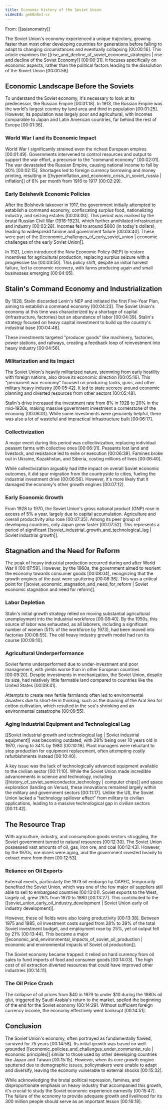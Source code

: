 ```yaml
---
title: Economic history of the Soviet Union
videoId: geKQnRx3-cc
---
```


From: [[asianometry]] <br/> 

The Soviet Union's economy experienced a unique trajectory, growing faster than most other developing countries for generations before failing to adapt to changing circumstances and eventually collapsing <a class="yt-timestamp" data-t="00:00:16">[00:00:16]</a>. This article examines the [[rise_and_decline_of_soviet_economic_strategies | rise and decline of the Soviet Economy]] <a class="yt-timestamp" data-t="00:00:31">[00:00:31]</a>. It focuses specifically on economic aspects, rather than the political factors leading to the dissolution of the Soviet Union <a class="yt-timestamp" data-t="00:00:58">[00:00:58]</a>.

## Economic Landscape Before the Soviets

To understand the Soviet economy, it's necessary to look at its predecessor, the Russian Empire <a class="yt-timestamp" data-t="00:01:18">[00:01:18]</a>. In 1913, the Russian Empire was the world's largest country by land area and third in population <a class="yt-timestamp" data-t="00:01:25">[00:01:25]</a>. However, its population was largely poor and agricultural, with incomes comparable to Japan and Latin American countries, far behind the rest of Europe <a class="yt-timestamp" data-t="00:01:36">[00:01:36]</a>.

### World War I and its Economic Impact
World War I significantly strained even the richest European empires <a class="yt-timestamp" data-t="00:01:49">[00:01:49]</a>. Governments intervened to control resources and output to support the war effort, a precursor to the "command economy" <a class="yt-timestamp" data-t="00:02:01">[00:02:01]</a>. The war devastated the Russian Empire, causing national income to fall by 80% <a class="yt-timestamp" data-t="00:02:15">[00:02:15]</a>. Shortages led to foreign currency borrowing and money printing, resulting in [[hyperinflation_and_economic_crisis_in_soviet_russia | inflation]] of 6% per month from 1916 to 1917 <a class="yt-timestamp" data-t="00:02:29">[00:02:29]</a>.

### Early Bolshevik Economic Policies
After the Bolshevik takeover in 1917, the government initially attempted to establish a command economy, confiscating surplus food, nationalizing industry, and seizing estates <a class="yt-timestamp" data-t="00:03:00">[00:03:00]</a>. This period was marked by the brutal Russian Civil War (1918-1923), which further annihilated infrastructure and industry <a class="yt-timestamp" data-t="00:03:28">[00:03:28]</a>. Incomes fell to around $600 (in today's dollars), leading to widespread famine and government failure <a class="yt-timestamp" data-t="00:03:40">[00:03:40]</a>. These were part of the [[economic_challenges_of_early_soviet_union | economic challenges of the early Soviet Union]].

In 1921, Lenin introduced the New Economic Policy (NEP) to restore incentives for agricultural production, replacing surplus seizure with a progressive tax <a class="yt-timestamp" data-t="00:03:50">[00:03:50]</a>. This policy shift, despite an initial harvest failure, led to economic recovery, with farms producing again and small businesses emerging <a class="yt-timestamp" data-t="00:04:05">[00:04:05]</a>.

## Stalin's Command Economy and Industrialization

By 1928, Stalin discarded Lenin's NEP and initiated the first Five-Year Plan, aiming to establish a command economy <a class="yt-timestamp" data-t="00:04:23">[00:04:23]</a>. The Soviet Union's economy at this time was characterized by a shortage of capital (infrastructure, factories) but an abundance of labor <a class="yt-timestamp" data-t="00:04:39">[00:04:39]</a>. Stalin's strategy focused on heavy capital investment to build up the country's industrial base <a class="yt-timestamp" data-t="00:04:48">[00:04:48]</a>.

These investments targeted "producer goods" like machinery, factories, power stations, and railways, creating a feedback loop of reinvestment into heavy industry <a class="yt-timestamp" data-t="00:04:56">[00:04:56]</a>.

### Militarization and its Impact
The Soviet Union's heavily militarized nature, stemming from early hostility with foreign nations, also drove its economic direction <a class="yt-timestamp" data-t="00:05:16">[00:05:16]</a>. This "permanent war economy" focused on producing tanks, guns, and other military heavy industry <a class="yt-timestamp" data-t="00:05:42">[00:05:42]</a>. It led to state secrecy around economic planning and diverted resources from other sectors <a class="yt-timestamp" data-t="00:05:48">[00:05:48]</a>.

Stalin's drive increased the investment rate from 8% in 1928 to 20% in the mid-1930s, making massive government investment a cornerstone of the economy <a class="yt-timestamp" data-t="00:06:01">[00:06:01]</a>. While some investments were genuinely helpful, there was also a lot of wasteful and impractical infrastructure built <a class="yt-timestamp" data-t="00:06:17">[00:06:17]</a>.

### Collectivization
A major event during this period was collectivization, replacing individual peasant farms with collective ones <a class="yt-timestamp" data-t="00:06:31">[00:06:31]</a>. Peasants lost land and livestock, and resistance led to exile or execution <a class="yt-timestamp" data-t="00:06:39">[00:06:39]</a>. Famines broke out in Ukraine, Kazakhstan, and Siberia, costing millions of lives <a class="yt-timestamp" data-t="00:06:40">[00:06:40]</a>.

While collectivization arguably had little impact on overall Soviet economic outcomes, it did spur migration from the countryside to cities, fueling the industrial investment drive <a class="yt-timestamp" data-t="00:06:56">[00:06:56]</a>. However, it's more likely that it damaged the economy's other growth engines <a class="yt-timestamp" data-t="00:07:12">[00:07:12]</a>.

### Early Economic Growth
From 1928 to 1970, the Soviet Union's gross national product (GNP) rose in excess of 5% a year, largely due to capital accumulation. Agriculture and overall productivity also rose <a class="yt-timestamp" data-t="00:07:35">[00:07:35]</a>. Among its peer group of developing countries, only Japan grew faster <a class="yt-timestamp" data-t="00:07:52">[00:07:52]</a>. This represents a period of significant [[soviet_industrial_growth_and_technological_lag | Soviet industrial growth]].

## Stagnation and the Need for Reform

The peak of heavy industrial production occurred during and after World War II <a class="yt-timestamp" data-t="00:07:59">[00:07:59]</a>. However, by the 1960s, the government aimed to reorient the economy towards consumer goods <a class="yt-timestamp" data-t="00:08:04">[00:08:04]</a>, recognizing that the growth engines of the past were sputtering <a class="yt-timestamp" data-t="00:08:36">[00:08:36]</a>. This was a critical point for [[soviet_economic_stagnation_and_need_for_reform | Soviet economic stagnation and need for reform]].

### Labor Depletion
Stalin's initial growth strategy relied on moving substantial agricultural unemployment into the industrial workforce <a class="yt-timestamp" data-t="00:08:40">[00:08:40]</a>. By the 1950s, this source of labor was exhausted, as all laborers, including a significant number of women (51% of the workforce by 1973), had been moved into factories <a class="yt-timestamp" data-t="00:08:55">[00:08:55]</a>. The old heavy industry growth model had run its course <a class="yt-timestamp" data-t="00:09:10">[00:09:10]</a>.

### Agricultural Underperformance
Soviet farms underperformed due to under-investment and poor management, with yields worse than in other European countries <a class="yt-timestamp" data-t="00:09:20">[00:09:20]</a>. Despite investments in mechanization, the Soviet Union, despite its size, had relatively little farmable land compared to countries like the United States <a class="yt-timestamp" data-t="00:09:41">[00:09:41]</a>.

Attempts to create new fertile farmlands often led to environmental disasters due to short-term thinking, such as the draining of the Aral Sea for cotton cultivation, which resulted in the sea's shrinking and an environmental catastrophe <a class="yt-timestamp" data-t="00:09:55">[00:09:55]</a>.

### Aging Industrial Equipment and Technological Lag
[[Soviet industrial growth and technological lag | Soviet industrial equipment]] was becoming outdated, with 28% being over 10 years old in 1970, rising to 34% by 1980 <a class="yt-timestamp" data-t="00:10:19">[00:10:19]</a>. Plant managers were reluctant to stop production for equipment replacement, often attempting costly refurbishments instead <a class="yt-timestamp" data-t="00:10:40">[00:10:40]</a>.

A key issue was the lack of technologically advanced equipment available to the civilian sector <a class="yt-timestamp" data-t="00:11:10">[00:11:10]</a>. While the Soviet Union made incredible advancements in science and technology, including [[history_of_soviet_semiconductor_technology | computer chips]] and space exploration (landing on Venus), these innovations remained largely within the military and government sectors <a class="yt-timestamp" data-t="00:11:17">[00:11:17]</a>. Unlike the US, the Soviet Union lacked a "technology spillover effect" from military to civilian applications, leading to a massive technological gap in civilian sectors <a class="yt-timestamp" data-t="00:11:42">[00:11:42]</a>.

## The Resource Trap

With agriculture, industry, and consumption goods sectors struggling, the Soviet government turned to natural resources <a class="yt-timestamp" data-t="00:12:30">[00:12:30]</a>. The Soviet Union possessed vast amounts of oil, gas, iron ore, and coal <a class="yt-timestamp" data-t="00:12:43">[00:12:43]</a>. However, by the 1970s, ore mines were aging, and the government invested heavily to extract more from them <a class="yt-timestamp" data-t="00:12:53">[00:12:53]</a>.

### Reliance on Oil Exports
External events, particularly the 1973 oil embargo by OAPEC, temporarily benefited the Soviet Union, which was one of the few major oil suppliers still able to sell to embargoed countries <a class="yt-timestamp" data-t="00:13:01">[00:13:01]</a>. Soviet exports to the West, largely oil, grew 26% from 1970 to 1980 <a class="yt-timestamp" data-t="00:13:27">[00:13:27]</a>. This contributed to the [[soviet_union_early_oil_industry_development | Soviet Union early oil industry development]].

However, these oil fields were also losing productivity <a class="yt-timestamp" data-t="00:13:38">[00:13:38]</a>. Between 1975 and 1985, oil investment costs surged from 28% to 39% of the total Soviet investment budget, and employment rose by 25%, yet oil output fell by 21% <a class="yt-timestamp" data-t="00:13:44">[00:13:44]</a>. This became a major [[economic_and_environmental_impacts_of_soviet_oil_production | economic and environmental impacts of Soviet oil production]].

The Soviet economy became trapped: it relied on hard currency from oil sales to fund imports of food and consumer goods <a class="yt-timestamp" data-t="00:14:03">[00:14:03]</a>. The high cost of oil extraction diverted resources that could have improved other industries <a class="yt-timestamp" data-t="00:14:11">[00:14:11]</a>.

### The Oil Price Crash
The collapse of oil prices from $40 in 1979 to under $10 during the 1980s oil glut, triggered by Saudi Arabia's return to the market, spelled the beginning of the end for the Soviet economy <a class="yt-timestamp" data-t="00:14:29">[00:14:29]</a>. Without sufficient foreign currency income, the economy effectively went bankrupt <a class="yt-timestamp" data-t="00:14:51">[00:14:51]</a>.

## Conclusion

The Soviet Union's economy, often portrayed as fundamentally flawed, survived for 75 years <a class="yt-timestamp" data-t="00:14:58">[00:14:58]</a>. Its initial growth was based on well-grounded [[economic_policies_and_challenges_under_communist_rule | economic principles]] similar to those used by other developing countries like Japan and Taiwan <a class="yt-timestamp" data-t="00:15:15">[00:15:15]</a>. However, when its core growth engine sputtered due to demographic issues, policymakers were unable to adapt and diversify, leaving the economy vulnerable to external shocks <a class="yt-timestamp" data-t="00:15:32">[00:15:32]</a>.

While acknowledging the brutal political repression, famines, and disproportionate emphasis on heavy industry that accompanied this growth, it's crucial to study the Soviet economic experience earnestly <a class="yt-timestamp" data-t="00:15:47">[00:15:47]</a>. The failure of the economy to provide adequate growth and livelihood for its 300 million people should serve as an important lesson <a class="yt-timestamp" data-t="00:16:18">[00:16:18]</a>.